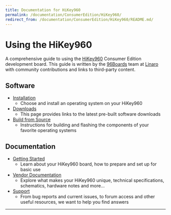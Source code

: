 ```yaml
---
title: Documentation for HiKey960
permalink: /documentation/ConsumerEdition/HiKey960/
redirect_from: /documentation/ConsumerEdition/HiKey960/README.md/
---
```

# Using the HiKey960

A comprehensive guide to using the [HiKey960](http://www.96boards.org/product/hikey960/) Consumer Edition development board. This guide is written by the [96Boards](https://www.96boards.org) team at [Linaro](http://www.linaro.org) with community contributions and links to third-party content.

## Software

- [Installation](Installation/)
   - Choose and install an operating system on your HiKey960
- [Downloads](Downloads/)
   - This page provides links to the latest pre-built software downloads
- [Build from Source](BuildSource/)
   - Instructions for building and flashing the components of your favorite operating systems

## Documentation

- [Getting Started](GettingStarted/)
   - Learn about your HiKey960 board, how to prepare and set up for basic use
- [Vendor Documentation](HardwareDocs/)
   - Explore what makes your HiKey960 unique, technical specifications, schematics, hardware notes and more...
- [Support](Support/)
   - From bug reports and current issues, to forum access and other useful resources, we want to help you find answers   

***
